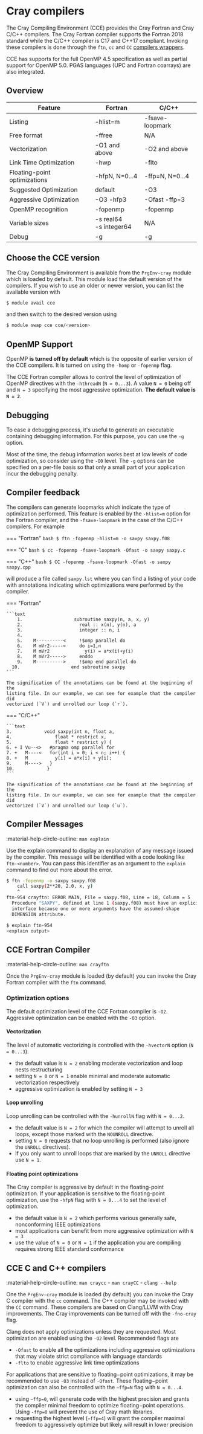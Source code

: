 # Cray compilers

[1]: #choose-the-cce-version
[2]: #cce-fortran-compiler

[wrappers]: prgenv.md#compiler-wrappers

The Cray Compiling Environment (CCE) provides the Cray Fortran and Cray C/C++
compilers. The Cray Fortran compiler supports the Fortran 2018 standard while
the C/C++ compiler is C17 and C++17 compliant. Invoking these compilers is done
through the `ftn`, `cc` and `CC` [compilers wrappers][wrappers].

CCE has supports for the full OpenMP 4.5 specification as well as partial
support for OpenMP 5.0. PGAS languages (UPC and Fortran coarrays) are also
integrated.

## Overview

| Feature                       | Fortran                   | C/C++           |
|-------------------------------|---------------------------|-----------------|
| Listing                       | -hlist=m                  | -fsave-loopmark |
| Free format                   | -ffree                    | N/A             |
| Vectorization                 | -O1 and above             | -O2 and above   |
| Link Time Optimization        | -hwp                      | -flto           |
| Floating-point optimizations  | -hfpN, N=0...4            | -ffp=N, N=0...4 |
| Suggested Optimization        | default                   | -O3             |
| Aggressive Optimization       | -O3 -hfp3                 | -Ofast -ffp=3   |
| OpenMP recognition            | -fopenmp                  | -fopenmp        |
| Variable sizes                | -s real64<br>-s integer64 | N/A             |
| Debug                         | -g                        | -g              |

## Choose the CCE version

The Cray Compiling Environment is available from the `PrgEnv-cray` module which
is loaded by default. This module load the default version of the compilers. If
you wish to use an older or newer version, you can list the available version
with

```bash
$ module avail cce
```

and then switch to the desired version using

```bash
$ module swap cce cce/<version>
```

## OpenMP Support

OpenMP **is turned off by default** which is the opposite of earlier version of
the CCE compilers. It is turned on using the `-homp` or `-fopenmp` flag.

The CCE Fortran compiler allows to control the level of optimization of OpenMP
directives with the `-hthreadN` (`N = 0...3`). A value `N = 0` being off and `N
= 3` specifying the most aggressive optimization. **The default value is `N =
2`**.

## Debugging

To ease a debugging process, it's useful to generate an executable containing
debugging information. For this purpose, you can use the `-g` option.

Most of the time, the debug information works best at low levels of code
optimization, so consider using the `-O0` level. The `-g` options can be
specified on a per-file basis so that only a small part of your application
incur the debugging penalty.

## Compiler feedback

The compilers can generate loopmarks which indicate the type of optimization
performed. This feature is enabled by the `-hlist=m` option for the Fortran
compiler, and the `-fsave-loopmark` in the case of the C/C++ compilers. For
example

=== "Fortran"
    ```bash
    $ ftn -fopenmp -hlist=m -o saxpy saxpy.f08
    ```

=== "C"
    ```bash
    $ cc -fopenmp -fsave-loopmark -Ofast -o saxpy saxpy.c
    ```

=== "C++"
    ```bash
    $ CC -fopenmp -fsave-loopmark -Ofast -o saxpy saxpy.cpp
    ```

will produce a file called `saxpy.lst` where you can find a listing of your code
with annotations indicating which optimizations were performed by the compiler.

=== "Fortran"

    ```text
        1.                   subroutine saxpy(n, a, x, y) 
        2.                     real :: x(n), y(n), a
        3.                     integer :: n, i
        4.                   
        5.    M----------<     !$omp parallel do
        6.    M mVr2-----<     do i=1,n
        7.    M mVr2             y(i) = a*x(i)+y(i)
        8.    M mVr2----->     enddo
        9.    M---------->     !$omp end parallel do
      10.                   end subroutine saxpy
    ```

    The signification of the annotations can be found at the beginning of the 
    listing file. In our example, we can see for example that the compiler did 
    vectorized (`V`) and unrolled our loop (`r`).

=== "C/C++"

    ```text
    3.            void saxpy(int n, float a, 
    4.                float * restrict x, 
    5.                float * restrict y) {
    6. + I Vu--<>   #pragma omp parallel for
    7. +   M----<   for(int i = 0; i < n; i++) {
    8. +   M          y[i] = a*x[i] + y[i];
    9.     M---->   }
    10.            }
    ```

    The signification of the annotations can be found at the beginning of the 
    listing file. In our example, we can see for example that the compiler did
    vectorized (`V`) and unrolled our loop (`u`).

## Compiler Messages

:material-help-circle-outline: `man explain`

Use the explain command to display an explanation of any message issued by the
compiler. This message will be identified with a code looking like
`ftn-<number>`. You can pass this identifier as an argument to the `explain`
command to find out more about the error.

```bash
$ ftn -fopenmp -o saxpy saxpy.f08
    call saxpy(2**20, 2.0, x, y)
    ^                            
ftn-954 crayftn: ERROR MAIN, File = saxpy.f08, Line = 18, Column = 5 
  Procedure "SAXPY", defined at line 1 (saxpy.f08) must have an explicit
  interface because one or more arguments have the assumed-shape 
  DIMENSION attribute.

$ explain ftn-954
<explain output>
```

## CCE Fortran Compiler

:material-help-circle-outline: `man crayftn`

Once the `PrgEnv-cray` module is loaded (by default) you can invoke the Cray
Fortran compiler with the `ftn` command.

### Optimization options

The default optimization level of the CCE Fortran compiler is `-O2`. Aggressive
optimization can be enabled with the `-O3` option.

#### Vectorization

The level of automatic vectorizing is controlled with the `-hvectorN` option
(`N = 0...3`).

- the default value is `N = 2` enabling moderate vectorization and loop nests
  restructuring
- setting `N = 0` or `N = 1` enable minimal and moderate automatic vectorization
  respectively
- aggressive optimization is enabled by setting `N = 3`

#### Loop unrolling

Loop unrolling can be controlled with the `-hunrollN` flag with `N = 0...2`.

- the default value is `N = 2` for which the compiler will attempt to unroll
  all loops, except those marked with the `NOUNROLL` directive.
- setting `N = 0` requests that no loop unrolling is performed (also ignore the
  `UNROLL` directives).
- if you only want to unroll loops that are marked by the `UNROLL` directive use
  `N = 1`.

#### Floating point optimizations

The Cray compiler is aggressive by default in the floating-point optimization.
If your application is sensitive to the floating-point optimization, use the
`-hfpN` flag with `N = 0...4` to set the level of optimization.

- the default value is `N = 2` which performs various generally safe,
  nonconforming IEEE optimizations
- most applications can benefit from more aggressive optimization with `N = 3`
- use the value of `N = 0` or `N = 1` if the application you are compiling
  requires strong IEEE standard conformance

## CCE C and C++ compilers

:material-help-circle-outline: `man craycc` - `man crayCC` - `clang --help`

One the `PrgEnv-cray` module is loaded (by default) you can invoke the Cray C
compiler with the `cc` command. The C++ compiler may be invoked with the `CC`
command. These compilers are based on Clang/LLVM with Cray improvements. The
Cray improvements can be turned off with the `-fno-cray` flag.

Clang does not apply optimizations unless they are requested. Most optimization
are enabled using the `-O2` level. Recommended flags are

- `-Ofast` to enable all the optimizations including aggressive optimizations
   that may violate strict compliance with language standards
- `-flto` to enable aggressive link time optimizations

For applications that are sensitive to floating−point optimizations, it may be
recommended to use `-O3` instead of `-Ofast`. These floating−point optimization
can also be controlled with the `−ffp=N` flag with `N = 0...4`.

- using `−ffp=0`, will generate code with the highest precision and grants the
  compiler minimal freedom to optimize floating−point operations. Using
  `-ffp=0` will prevent the use of Cray math libraries.
- requesting the highest level (`−ffp=4`) will grant the compiler maximal
  freedom to aggressively optimize but likely will result in lower precision
